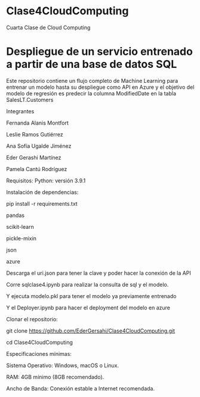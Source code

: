 # Clase4CloudComputing
Cuarta Clase de Cloud Computing

# Despliegue de un servicio entrenado a partir de una base de datos SQL

Este repositorio contiene un flujo completo de Machine Learning para entrenar un modelo hasta su despliegue como API en Azure y el objetivo del modelo de regresión es predecir la columna ModifiedDate en la tabla SalesLT.Customers

Integrantes

Fernanda Alanis Montfort

Leslie Ramos Gutiérrez

Ana Sofía Ugalde Jiménez

Eder Gerashi Martínez

Pamela Cantú Rodríguez

Requisitos:
Python: versión 3.9.1

Instalación de dependencias:

pip install -r requirements.txt

pandas

scikit-learn

pickle-mixin

json

azure


Descarga el uri.json para tener la clave y poder hacer la conexión de la API

Corre sqlclase4.ipynb para realizar la consulta de sql y el modelo.

Y ejecuta modelo.pkl para tener el modelo ya previamente entrenado

Y el Deployer.ipynb para hacer el deployment del modelo en azure

Clonar el repositorio:

git clone https://github.com/EderGersahi/Clase4CloudComputing.git

cd Clase4CloudComputing

Especificaciones mínimas:

Sistema Operativo: Windows, macOS o Linux.

RAM: 4GB mínimo (8GB recomendado).

Ancho de Banda: Conexión estable a Internet recomendada.

